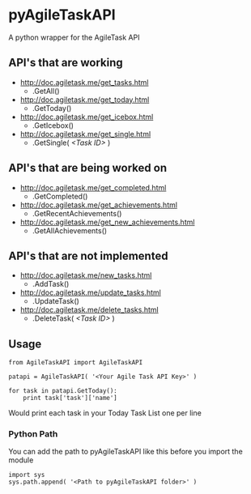 # pyAgileTaskAPI

A python wrapper for the AgileTask API

## API's that are working

* http://doc.agiletask.me/get_tasks.html
	* .GetAll()
* http://doc.agiletask.me/get_today.html
	* .GetToday()
* http://doc.agiletask.me/get_icebox.html
	* .GetIcebox()
* http://doc.agiletask.me/get_single.html
	* .GetSingle( *&lt;Task ID&gt;* )

## API's that are being worked on

* http://doc.agiletask.me/get_completed.html
	* .GetCompleted()
* http://doc.agiletask.me/get_achievements.html
	* .GetRecentAchievements()
* http://doc.agiletask.me/get_new_achievements.html
	* .GetAllAchievements()

## API's that are not implemented

* http://doc.agiletask.me/new_tasks.html
	* .AddTask()
* http://doc.agiletask.me/update_tasks.html
	* .UpdateTask()
* http://doc.agiletask.me/delete_tasks.html
	* .DeleteTask( *&lt;Task ID&gt;* )

## Usage
	from AgileTaskAPI import AgileTaskAPI

	patapi = AgileTaskAPI( '<Your Agile Task API Key>' )
	
	for task in patapi.GetToday():
		print task['task']['name']

Would print each task in your Today Task List one per line

### Python Path

You can add the path to pyAgileTaskAPI like this before you import the module

	import sys
	sys.path.append( '<Path to pyAgileTaskAPI folder>' )


